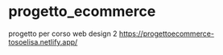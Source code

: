 # progetto_ecommerce
progetto per corso web design 2
https://progettoecommerce-tosoelisa.netlify.app/ 
